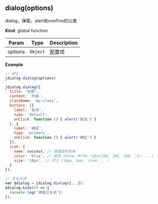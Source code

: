 <a name="dialog"></a>

## dialog(options)
dialog，弹窗，alert和confirm的父类

**Kind**: global function  

| Param | Type | Description |
| --- | --- | --- |
| options | <code>Object</code> | 配置项 |

**Example**  
```js
// APIjdialog.dialog(options)jdialog.dialog({  title: '标题',  content: '内容',  className: 'my-class',  buttons: [{    label: '取消',    type: 'default',    onClick: function () { alert('取消') }  }, {    label: '确定',    type: 'primary',    onClick: function () { alert('确定') }  }],  icon: {    name: success, // 预置图标名称    color: 'blue', // 颜色 (blue、#ff0、rgba(100, 100, 100, .3)、...)    size: '10px', // 尺寸 (10px、1em、.1rem、...)  }});// 主动关闭var $dialog = jdialog.dialog({...});$dialog.hide(() => {  console.log('弹窗已关闭');});
```
